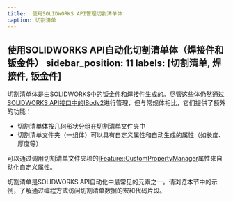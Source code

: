 ```yaml
---
title:  使用SOLIDWORKS API管理切割清单体
caption: 切割清单
---
```

 使用SOLIDWORKS API自动化切割清单体（焊接件和钣金件）
sidebar_position: 11
labels: [切割清单, 焊接件, 钣金件]
---
切割清单体是由SOLIDWORKS中的钣金件和焊接件生成的。尽管这些体仍然通过[SOLIDWORKS API接口中的IBody2](https://help.solidworks.com/2019/english/api/sldworksapi/solidworks.interop.sldworks~solidworks.interop.sldworks.ibody2.html)进行管理，但与常规体相比，它们提供了额外的功能：

- 切割清单体按几何形状分组在切割清单文件夹中
- 切割清单文件夹（一组体）可以具有自定义属性和自动生成的属性（如长度、厚度等）

可以通过调用切割清单文件夹项的[IFeature::CustomPropertyManager](https://help.solidworks.com/2019/english/api/sldworksapi/SolidWorks.Interop.sldworks~SolidWorks.Interop.sldworks.IFeature~CustomPropertyManager.html)属性来自动化自定义属性。

切割清单是SOLIDWORKS API自动化中最常见的元素之一。请浏览本节中的示例，了解通过编程方式访问切割清单数据的宏和代码片段。